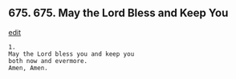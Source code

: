 
## 675.  675. May the Lord Bless and Keep You
[edit](https://docs.google.com/document/d/11b_wSCEZpO8lfoC3pPZRpW7XByrc1NOE/edit?mode=html)






    1.
    May the Lord bless you and keep you
    both now and evermore.
    Amen, Amen.
